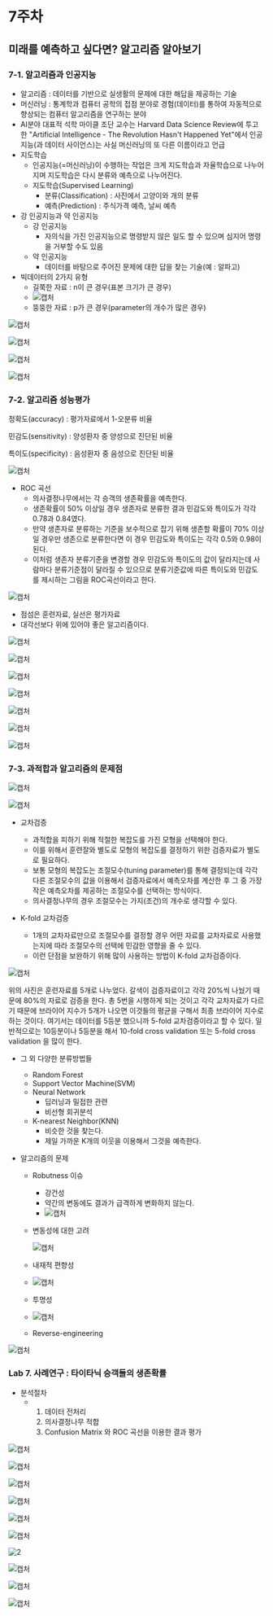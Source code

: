 # 7주차



## 미래를 예측하고 싶다면? 알고리즘 알아보기



### 7-1. 알고리즘과 인공지능

- 알고리즘 : 데이터를 기반으로 실생활의 문제에 대한 해답을 제공하는 기술
- 머신러닝 : 통계학과 컴퓨터 공학의 접점 분야로 경험(데이터)를 통하여 자동적으로 향상되는 컴퓨터 알고리즘을 연구하는 분야
- AI분야 대표적 석학 마이클 조단 교수는 Harvard Data Science Review에 투고한 "Artificial Intelligence - The Revolution Hasn't Happened Yet"에서 인공지능(과 데이터 사이언스)는 사실 머신러닝의 또 다른 이름이라고 언급
- 지도학습
  - 인공지능(=머신러닝)이 수행하는 작업은 크게 지도학습과 자율학습으로 나누어지며 지도학습은 다시 분류와 예측으로 나누어진다.
  - 지도학습(Supervised Learning)
    - 분류(Classification) : 사진에서 고양이와 개의 분류
    - 예측(Prediction) : 주식가격 예측, 날씨 예측
- 강 인공지능과 약 인공지능
  - 강 인공지능
    - 자의식을 가진 인공지능으로 명령받지 않은 일도 할 수 있으며 심지어 명령을 거부할 수도 있음
  - 약 인공지능
    - 데이터를 바탕으로 주어진 문제에 대한 답을 찾는 기술(예 : 알파고)
- 빅데이터의 2가지 유형
  - 길쭉한 자료 : n이 큰 경우(표본 크기가 큰 경우)
  - ![캡처](md-images/%EC%BA%A1%EC%B2%98-1638260575495.PNG)
  - 뚱뚱한 자료 : p가 큰 경우(parameter의 개수가 많은 경우)

![캡처](md-images/%EC%BA%A1%EC%B2%98-1638260595105.PNG)

![캡처](md-images/%EC%BA%A1%EC%B2%98-1638260706986.PNG)

![캡처](md-images/%EC%BA%A1%EC%B2%98-1638260863159.PNG)

![캡처](md-images/%EC%BA%A1%EC%B2%98-1638260961940.PNG)

### 7-2. 알고리즘 성능평가

정확도(accuracy) : 평가자료에서 1-오분류 비율

민감도(sensitivity) : 양성환자 중 양성으로 진단된 비율

특이도(specificity) : 음성환자 중 음성으로 진단된 비율

![캡처](md-images/%EC%BA%A1%EC%B2%98-1638261318549.PNG)

- ROC 곡선
  - 의사결정나무에서는 각 승객의 생존확률을 예측한다.
  - 생존확률이 50% 이상일 경우 생존자로 분류한 결과 민감도와 특이도가 각각 0.78과 0.84였다.
  - 만약 생존자로 분류하는 기준을 보수적으로 잡기 위해 생존할 확률이 70% 이상일 경우만 생존으로 분류한다면 이 경우 민감도와 특이도는 각각 0.5와 0.98이 된다.
  - 이처럼 생존자 분류기준을 변경할 경우 민감도와 특이도의 값이 달라지는데 사람마다 분류기준점이 달라질 수 있으므로 분류기준값에 따른 특이도와 민감도를 제시하는 그림을 ROC곡선이라고 한다.

![캡처](md-images/%EC%BA%A1%EC%B2%98-1638261688516.PNG)

- 점섬은 훈련자료, 실선은 평가자료
- 대각선보다 위에 있어야 좋은 알고리즘이다.

![캡처](md-images/%EC%BA%A1%EC%B2%98-1638261819665.PNG)

![캡처](md-images/%EC%BA%A1%EC%B2%98-1638261885119.PNG)

![캡처](md-images/%EC%BA%A1%EC%B2%98-1638261933846.PNG)

![캡처](md-images/%EC%BA%A1%EC%B2%98-1638261955424.PNG)

![캡처](md-images/%EC%BA%A1%EC%B2%98-1638262005874.PNG)

![캡처](md-images/%EC%BA%A1%EC%B2%98-1638262047229.PNG)

![캡처](md-images/%EC%BA%A1%EC%B2%98-1638262225299.PNG)

### 7-3. 과적합과 알고리즘의 문제점

![캡처](md-images/%EC%BA%A1%EC%B2%98-1638263162529.PNG)

![캡처](md-images/%EC%BA%A1%EC%B2%98-1638263189489.PNG)

- 교차검증
  - 과적합을 피하기 위해 적절한 복잡도를 가진 모형을 선택해야 한다.
  - 이를 위해서 훈련잘와 별도로 모형의 복잡도를 결정하기 위한 검증자료가 별도로 필요하다.
  - 보통 모형의 복잡도는 조절모수(tuning parameter)를 통해 결정되는데 각각 다른 조절모수의 값을 이용해서 검증자료에서 예측오차를 계산한 후 그 중 가장 작은 예측오차를 제공하는 조절모수를 선택하는 방식이다.
  - 의사결정나무의 경우 조절모수는 가지(조건)의 개수로 생각할 수 있다.

- K-fold 교차검증
  - 1개의 교차자료만으로 조절모수를 결정할 경우 어떤 자료를 교차자료로 사용했는지에 따라 조절모수의 선택에 민감한 영향을 줄 수 있다.
  - 이런 단점을 보완하기 위해 많이 사용하는 방법이 K-fold 교차검증이다.

![캡처](md-images/%EC%BA%A1%EC%B2%98-1638263528323.PNG)

위의 사진은 훈련자료를 5개로 나누었다. 갈색이 검증자료이고 각각 20%씩 나눴기 때문에 80%의 자료로 검증을 한다. 총 5번을 시행하게 되는 것이고 각각 교차자료가 다르기 때문에 브라이어 지수가 5개가 나오면 이것들의 평균을 구해서 최종 브라이어 지수로 하는 것이다. 여기서는 데이터를 5등분 했으니까 5-fold 교차검증이라고 할 수 있다. 일반적으로는 10등분이나 5등분을 해서 10-fold cross validation 또는 5-fold cross validation 을 많이 한다.

- 그 외 다양한 분류방법들

  - Random Forest
  - Support Vector Machine(SVM)
  - Neural Network
    - 딥러닝과 밀접한 관련
    - 비선형 회귀분석
  - K-nearest Neighbor(KNN)
    - 비슷한 것을 찾는다.
    - 제일 가까운 K개의 이웃을 이용해서 그것을 예측한다.

- 알고리즘의 문제

  - Robutness 이슈

    - 강건성
    - 약간의 변동에도 결과가 급격하게 변화하지 않는다.
    - ![캡처](md-images/%EC%BA%A1%EC%B2%98-1638263940285.PNG)

  - 변동성에 대한 고려

    ![캡처](md-images/%EC%BA%A1%EC%B2%98-1638263995408.PNG)

  - 내재적 편향성

  - ![캡처](md-images/%EC%BA%A1%EC%B2%98-1638264049097.PNG)

  - 투명성

  - ![캡처](md-images/%EC%BA%A1%EC%B2%98-1638264114265.PNG)

  - Reverse-engineering

![캡처](md-images/%EC%BA%A1%EC%B2%98-1638264159269.PNG)

### Lab 7. 사례연구 : 타이타닉 승객들의 생존확률

- 분석절차
  - 1. 데이터 전처리
    2. 의사결정나무 적합
    3. Confusion Matrix 와 ROC 곡선을 이용한 결과 평가

![캡처](md-images/%EC%BA%A1%EC%B2%98-1638264343785.PNG)

![캡처](md-images/%EC%BA%A1%EC%B2%98-1638264392241.PNG)

![캡처](md-images/%EC%BA%A1%EC%B2%98-1638264416903.PNG)

![캡처](md-images/%EC%BA%A1%EC%B2%98-1638264457128.PNG)

![캡처](md-images/%EC%BA%A1%EC%B2%98-1638264475949.PNG)

![캡처](md-images/%EC%BA%A1%EC%B2%98-1638264518599.PNG)

![2](md-images/2.PNG)

![캡처](md-images/%EC%BA%A1%EC%B2%98-1638264567422.PNG)

![캡처](md-images/%EC%BA%A1%EC%B2%98-1638264610824.PNG)

![캡처](md-images/%EC%BA%A1%EC%B2%98-1638264632647.PNG)

